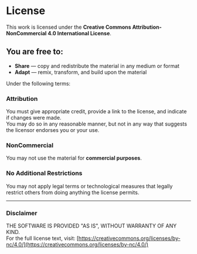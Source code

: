 # License

This work is licensed under the **Creative Commons Attribution-NonCommercial 4.0 International License**.

## You are free to:

- **Share** — copy and redistribute the material in any medium or format  
- **Adapt** — remix, transform, and build upon the material  

Under the following terms:

### Attribution
You must give appropriate credit, provide a link to the license, and indicate if changes were made.  
You may do so in any reasonable manner, but not in any way that suggests the licensor endorses you or your use.

### NonCommercial
You may not use the material for **commercial purposes**.

### No Additional Restrictions
You may not apply legal terms or technological measures that legally restrict others from doing anything the license permits.

---

### Disclaimer

THE SOFTWARE IS PROVIDED "AS IS", WITHOUT WARRANTY OF ANY KIND.  
For the full license text, visit: [https://creativecommons.org/licenses/by-nc/4.0/](https://creativecommons.org/licenses/by-nc/4.0/)
